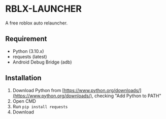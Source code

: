 # RBLX-LAUNCHER
A free roblox auto relauncher.

## Requirement
- Python (3.10.x)
- requests (latest)
- Android Debug Bridge (adb)

## Installation
1. Download Python from [https://www.python.org/downloads/](https://www.python.org/downloads/), checking "Add Python to PATH"
2. Open CMD
3. Run `pip install requests`
4. Download 
